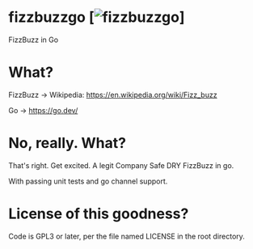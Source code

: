 # fizzbuzzgo [![fizzbuzzgo](https://github.com/duaneking/fizzbuzzgo/actions/workflows/go.yml/badge.svg?branch=main)]
FizzBuzz in Go

# What?
FizzBuzz -> Wikipedia: https://en.wikipedia.org/wiki/Fizz_buzz

Go -> https://go.dev/

# No, really. What?
That's right. Get excited. A legit Company Safe DRY FizzBuzz in go.

With passing unit tests and go channel support.

# License of this goodness?
Code is GPL3 or later, per the file named LICENSE in the root directory. 

